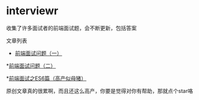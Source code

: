 # interviewr
收集了许多面试者的前端面试题，会不断更新，包括答案

文章列表
* [前端面试问题（一）](https://github.com/skychenbo/interviewr/issues/1)

*[前端面试问题（二）](https://github.com/skychenbo/interviewr/issues/2)

*[前端面试之ES6篇（高产似母猪）](https://github.com/skychenbo/interviewr/issues/3)


原创文章真的很累啊，而且还这么高产，你要是觉得对你有帮助，那就点个star咯
